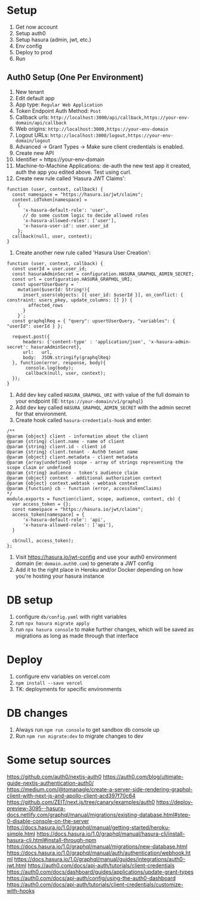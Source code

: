 # Setup
1. Get now account
1. Setup auth0
1. Setup hasura (admin, jwt, etc.)
1. Env config
1. Deploy to prod
1. Run

## Auth0 Setup (One Per Environment)
1. New tenant
1. Edit default app
1. App type: `Regular Web Application`
1. Token Endpoint Auth Method: `Post`
1. Callback urls: `http://localhost:3000/api/callback,https://your-env-domain/api/callback`
1. Web origins: `http://localhost:3000,https://your-env-domain`
1. Logout URLs: `http://localhost:3000/logout,https://your-env-domain/logout`
1. Advanced -> Grant Types -> Make sure client credentials is enabled.
1. Create new API
1. Identifier = https://your-env-domain
1. Machine-to-Machine Applications: de-auth the new test app it created, auth the app you edited above. Test using curl.
1. Create new rule called 'Hasura JWT Claims':
```
function (user, context, callback) {
  const namespace = "https://hasura.io/jwt/claims";
  context.idToken[namespace] =
    {
      'x-hasura-default-role': 'user',
      // do some custom logic to decide allowed roles
      'x-hasura-allowed-roles': ['user'],
      'x-hasura-user-id': user.user_id
    };
  callback(null, user, context);
}
```
1. Create another new rule called 'Hasura User Creation':
```
function (user, context, callback) {
  const userId = user.user_id;
  const hasuraAdminSecret = configuration.HASURA_GRAPHQL_ADMIN_SECRET;
  const url = configuration.HASURA_GRAPHQL_URI;
  const upsertUserQuery = `
    mutation($userId: String!){
      insert_users(objects: [{ user_id: $userId }], on_conflict: { constraint: users_pkey, update_columns: [] }) {
        affected_rows
      }
    }`;
  const graphqlReq = { "query": upsertUserQuery, "variables": { "userId": userId } };

  request.post({
      headers: {'content-type' : 'application/json', 'x-hasura-admin-secret': hasuraAdminSecret},
      url:   url,
      body:  JSON.stringify(graphqlReq)
  }, function(error, response, body){
       console.log(body);
       callback(null, user, context);
  });
}
```
1. Add dev key called `HASURA_GRAPHQL_URI` with value of the full domain to your endpoint (IE: `https://your-domain/v1/graphql`)
1. Add dev key called `HASURA_GRAPHQL_ADMIN_SECRET` with the admin secret for that environment.
1. Create hook called `hasura-credentials-hook` and enter:
```
/**
@param {object} client - information about the client
@param {string} client.name - name of client
@param {string} client.id - client id
@param {string} client.tenant - Auth0 tenant name
@param {object} client.metadata - client metadata
@param {array|undefined} scope - array of strings representing the scope claim or undefined
@param {string} audience - token's audience claim
@param {object} context - additional authorization context
@param {object} context.webtask - webtask context
@param {function} cb - function (error, accessTokenClaims)
*/
module.exports = function(client, scope, audience, context, cb) {
  var access_token = {};
  const namespace = "https://hasura.io/jwt/claims";
  access_token[namespace] = {
      'x-hasura-default-role': 'api',
      'x-hasura-allowed-roles': ['api'],
  }

  cb(null, access_token);
};
```
1. Visit https://hasura.io/jwt-config and use your auth0 environment domain (ie: `domain.auth0.com`) to generate a JWT config
1. Add it to the right place in Heroku and/or Docker depending on how you're hosting your hasura instance

# DB setup
1. configure `db/config.yaml` with right variables
1. run `npx hasura migrate apply`
1. run `npx hasura console` to make further changes, which will be saved as migrations as long as made through that interface

# Deploy
1. configure env variables on vercel.com
1. `npm install --save vercel`
1. TK: deployments for specific environments

# DB changes
1. Always run `npm run console` to get sandbox db console up
1. Run `npm run migrate:dev` to migrate changes to dev

# Some setup sources
https://github.com/auth0/nextjs-auth0
https://auth0.com/blog/ultimate-guide-nextjs-authentication-auth0/
https://medium.com/@tomanagle/create-a-server-side-rendering-graphql-client-with-next-js-and-apollo-client-acd397f70c64
https://github.com/ZEIT/next.js/tree/canary/examples/auth0
https://deploy-preview-3095--hasura-docs.netlify.com/graphql/manual/migrations/existing-database.html#step-0-disable-console-on-the-server
https://docs.hasura.io/1.0/graphql/manual/getting-started/heroku-simple.html
https://docs.hasura.io/1.0/graphql/manual/hasura-cli/install-hasura-cli.html#install-through-npm
https://docs.hasura.io/1.0/graphql/manual/migrations/new-database.html
https://docs.hasura.io/1.0/graphql/manual/auth/authentication/webhook.html
https://docs.hasura.io/1.0/graphql/manual/guides/integrations/auth0-jwt.html
https://auth0.com/docs/api-auth/tutorials/client-credentials
https://auth0.com/docs/dashboard/guides/applications/update-grant-types
https://auth0.com/docs/api-auth/config/using-the-auth0-dashboard
https://auth0.com/docs/api-auth/tutorials/client-credentials/customize-with-hooks
